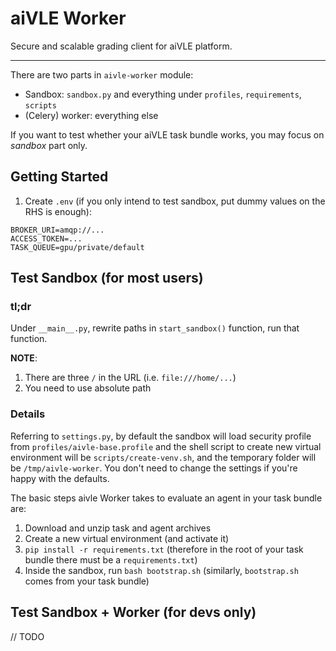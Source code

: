 # aiVLE Worker

Secure and scalable grading client for aiVLE platform.

---

There are two parts in `aivle-worker` module:

- Sandbox: `sandbox.py` and everything under `profiles`, `requirements`, `scripts`
- (Celery) worker: everything else

If you want to test whether your aiVLE task bundle works, you may focus on *sandbox* part only.

## Getting Started

1. Create `.env` (if you only intend to test sandbox, put dummy values on the RHS is enough):

```dotenv
BROKER_URI=amqp://...
ACCESS_TOKEN=...
TASK_QUEUE=gpu/private/default
```

## Test Sandbox (for most users)

### tl;dr

Under `__main__.py`, rewrite paths in `start_sandbox()` function, run that function.

**NOTE**:

1. There are three `/` in the URL (i.e. `file:///home/...`)
2. You need to use absolute path

### Details

Referring to `settings.py`, by default the sandbox will load security profile from `profiles/aivle-base.profile`
and the shell script to create new virtual environment will be `scripts/create-venv.sh`, and the temporary folder will
be `/tmp/aivle-worker`. You don't need to change the settings if you're happy with the defaults.

The basic steps aivle Worker takes to evaluate an agent in your task bundle are:

1. Download and unzip task and agent archives
2. Create a new virtual environment (and activate it)
3. `pip install -r requirements.txt` (therefore in the root of your task bundle there must be a `requirements.txt`)
4. Inside the sandbox, run `bash bootstrap.sh` (similarly, `bootstrap.sh` comes from your task bundle)

## Test Sandbox + Worker (for devs only)

// TODO